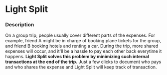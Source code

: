 # Light Split
### Description
On a group trip, people usually cover different parts of the expenses. For example, friend A might be in charge of booking plane tickets for the group, and friend B 
booking hotels and renting a car. During the trip, more shared expenses will occur, and it'll be a hassle to pay each other back everytime it happens. **Light Split solves this
problem by minimizing such internal transactions at the end of the trip.** Just a few clicks to document who pays and who shares the expense and Light Split will keep track 
of transaction.




